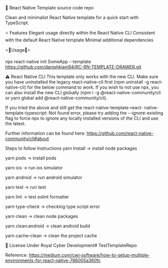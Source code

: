 👾 React Native Template source code repo

Clean and minimalist React Native template for a quick start with TypeScript.

⭐ Features Elegant usage directly within the React Native CLI Consistent with the default React Native template Minimal additional dependencies

⭐🍕Usage🍕⭐

npx react-native init SomeApp --template https://github.com/danishkiani94/RC-RN-TEMPLATE-DRAWER.git

⚠️ React Native CLI This template only works with the new CLI. Make sure you have uninstalled the legacy react-native-cli first (npm uninstall -g react-native-cli) for the below command to work. If you wish to not use npx, you can also install the new CLI globally (npm i -g @react-native-community/cli or yarn global add @react-native-community/cli).

If you tried the above and still get the react-native-template-react- native-template-typescript: Not found error, please try adding the --ignore-existing flag to force npx to ignore any locally installed versions of the CLI and use the latest.

Further information can be found here: https://github.com/react-native-community/cli#about

Steps to follow Instructions yarn Install -> install node packages

yarn pods -> install pods

yarn ios -> run ios simulator

yarn android -> run android simulator

yarn test -> run test

yarn lint -> test eslint formatter

yarn type-check -> checking type script error

yarn clean -> clean node packages

yarn clean:android -> clean android build

yarn cache-clean -> clean the project cache

🔖 License Under Royal Cyber Development# TestTemplateRepo
 
 Reference: https://medium.com/cwi-software/how-to-setup-multiple-environments-for-react-native-786005a360fc
